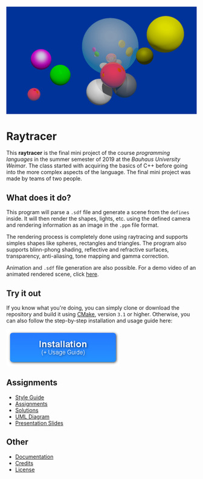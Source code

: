 
![A renderering showing multiple colorful spheres floating around a big reflecting mirror sphere.](documentation/images/renderer_showcase.png)

# Raytracer

This **raytracer** is the final mini project of the course *programming languages* in the summer semester of 2019 at the *Bauhaus University Weimar*. The class started with acquiring the basics of C++ before going into the more complex aspects of the language. The final mini project was made by teams of two people.

## What does it do?

This program will parse a `.sdf` file and generate a scene from the `defines` inside. It will then render the shapes, lights, etc. using the defined camera and rendering information as an image in the `.ppm` file format. 

The rendering process is completely done using raytracing and supports simples shapes like spheres, rectangles and triangles. The program also supports blinn-phong shading, reflective and refractive surfaces, transparency, anti-aliasing, tone mapping and gamma correction.

Animation and `.sdf` file generation are also possible. For a demo video of an animated rendered scene, click [here](https://raw.githubusercontent.com/christiandunkel/raytracer/master/documentation/examples/animation_demo.mp4).

## Try it out

If you know what you're doing, you can simply clone or download the repository and build it using [CMake](https://cmake.org/), version `3.1` or higher. Otherwise, you can also follow the step-by-step installation and usage guide here:

[![Get to the installation guide](/documentation/images/installation_button.png)](/documentation/documentation.md#how-to-install)

## Assignments
- [Style Guide](/documentation/styleguide_2019.pdf)
- [Assignments](/documentation/assignments/)
- [Solutions](/documentation/solutions_theory_part.md)
- [UML Diagram](/documentation/uml_diagram.md)
- [Presentation Slides](/documentation/presentation_slides.pdf)

## Other
- [Documentation](/documentation/documentation.md)
- [Credits](/documentation/credits.md)
- [License](LICENSE.md)
